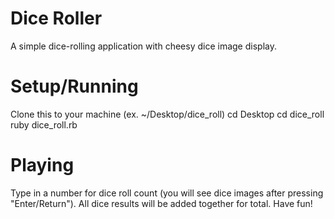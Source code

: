 # Dice Roller
A simple dice-rolling application with cheesy dice image display.

# Setup/Running
Clone this to your machine (ex. ~/Desktop/dice_roll)
cd Desktop
cd dice_roll
ruby dice_roll.rb

# Playing
Type in a number for dice roll count (you will see dice images after pressing "Enter/Return").
All dice results will be added together for total.
Have fun!
